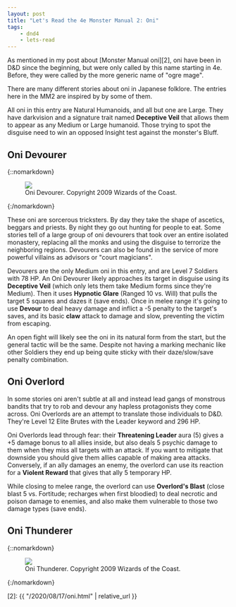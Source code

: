 ```yaml
---
layout: post
title: "Let's Read the 4e Monster Manual 2: Oni"
tags:
    - dnd4
    - lets-read
---
```


As mentioned in my post about [Monster Manual oni][2], oni have been in D&D
since the beginning, but were only called by this name starting in 4e. Before,
they were called by the more generic name of "ogre mage".

There are many different stories about oni in Japanese folklore. The entries
here in the MM2 are inspired by by some of them.

All oni in this entry are Natural Humanoids, and all but one are Large. They
have darkvision and a signature trait named **Deceptive Veil** that allows them
to appear as any Medium or Large humanoid. Those trying to spot the disguise
need to win an opposed Insight test against the monster's Bluff.

## Oni Devourer

{::nomarkdown}
<figure class="left">
  <img src="{{ "/assets/wir-mm2-4e-oni-devourer.png" | relative_url }}"/>
  <figcaption>
    Oni Devourer. Copyright 2009 Wizards of the Coast.
  </figcaption>
</figure>
{:/nomarkdown}


These oni are sorcerous tricksters. By day they take the shape of ascetics,
beggars and priests. By night they go out hunting for people to eat. Some
stories tell of a large group of oni devourers that took over an entire isolated
monastery, replacing all the monks and using the disguise to terrorize the
neighboring regions. Devourers can also be found in the service of more powerful
villains as advisors or "court magicians".

Devourers are the only Medium oni in this entry, and are Level 7 Soldiers with
78 HP. An Oni Devourer likely approaches its target in disguise using its
**Deceptive Veil** (which only lets them take Medium forms since they're
Medium). Then it uses **Hypnotic Glare** (Ranged 10 vs. Will) that pulls the
target 5 squares and dazes it (save ends). Once in melee range it's going to use
**Devour** to deal heavy damage and inflict a -5 penalty to the target's saves,
and its basic **claw** attack to damage and slow, preventing the victim from
escaping.

An open fight will likely see the oni in its natural form from the start, but
the general tactic will be the same. Despite not having a marking mechanic like
other Soldiers they end up being quite sticky with their daze/slow/save penalty
combination.

## Oni Overlord


In some stories oni aren't subtle at all and instead lead gangs of monstrous
bandits that try to rob and devour any hapless protagonists they come
across. Oni Overlords are an attempt to translate those individuals to
D&D. They're Level 12 Elite Brutes with the Leader keyword and 296 HP.

Oni Overlords lead through fear: their **Threatening Leader** aura (5) gives a
+5 damage bonus to all allies inside, but also deals 5 psychic damage to them
when they miss all targets with an attack. If you want to mitigate that downside
you should give them allies capable of making area attacks. Conversely, if an
ally damages an enemy, the overlord can use its reaction for a **Violent
Reward** that gives that ally 5 temporary HP.

While closing to melee range, the overlord can use **Overlord's Blast** (close
blast 5 vs. Fortitude; recharges when first bloodied) to deal necrotic and
poison damage to enemies, and also make them vulnerable to those two damage
types (save ends).


## Oni Thunderer

{::nomarkdown}
<figure class="right">
  <img src="{{ "/assets/wir-mm2-4e-oni-thunderer.png" | relative_url }}"/>
  <figcaption>
    Oni Thunderer. Copyright 2009 Wizards of the Coast.
  </figcaption>
</figure>
{:/nomarkdown}



[2]: {{ "/2020/08/17/oni.html" | relative_url }}
